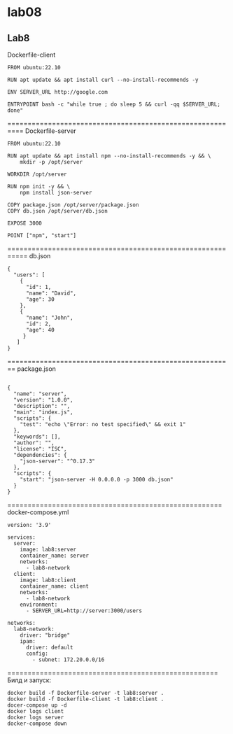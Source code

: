 # lab08

## Lab8
 Dockerfile-client
```
FROM ubuntu:22.10

RUN apt update && apt install curl --no-install-recommends -y

ENV SERVER_URL http://google.com

ENTRYPOINT bash -c "while true ; do sleep 5 && curl -qq $SERVER_URL; done" 
```
==========================================================
 Dockerfile-server
```
FROM ubuntu:22.10

RUN apt update && apt install npm --no-install-recommends -y && \
    mkdir -p /opt/server

WORKDIR /opt/server

RUN npm init -y && \
    npm install json-server

COPY package.json /opt/server/package.json
COPY db.json /opt/server/db.json

EXPOSE 3000

POINT ["npm", "start"]
```
===========================================================
 db.json
```
{
  "users": [
    {
      "id": 1,
      "name": "David",
      "age": 30
    },
    {
      "name": "John",
      "id": 2,
      "age": 40
     }
   ]
}
```
========================================================
 package.json
```

{
  "name": "server",
  "version": "1.0.0",
  "description": "",
  "main": "index.js",
  "scripts": {
    "test": "echo \"Error: no test specified\" && exit 1"
  },
  "keywords": [],
  "author": "",
  "license": "ISC",
  "dependencies": {
    "json-server": "^0.17.3"
  },
  "scripts": {
    "start": "json-server -H 0.0.0.0 -p 3000 db.json"
  }
}
```
=====================================================
docker-compose.yml
```
version: '3.9'

services:
  server:
    image: lab8:server
    container_name: server
    networks:
      - lab8-network
  client:
    image: lab8:client
    container_name: client
    networks:
      - lab8-network
    environment:
      - SERVER_URL=http://server:3000/users

networks:
  lab8-network:
    driver: "bridge"
    ipam:
      driver: default
      config:
        - subnet: 172.20.0.0/16
```
====================================================
Билд и запуск:
```
docker build -f Dockerfile-server -t lab8:server .
docker build -f Dockerfile-client -t lab8:client .
docer-compose up -d
docker logs client
docker logs server
docker-compose down
```

